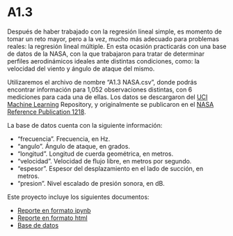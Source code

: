 # A1.3
Después de haber trabajado con la regresión lineal simple, es momento de tomar un reto mayor, pero a la vez, mucho más adecuado para problemas reales: la regresión lineal múltiple. En esta ocasión practicarás con una base de datos de la NASA, con la que trabajaron para tratar de determinar perfiles aerodinámicos ideales ante distintas condiciones, como: la velocidad del viento y ángulo de ataque del mismo.

Utilizaremos el archivo de nombre “A1.3 NASA.csv”, donde podrás encontrar información para 1,052 observaciones distintas, con 6 mediciones para cada una de ellas. Los datos se descargaron del [UCI Machine Learning](https://archive.ics.uci.edu/dataset/291/airfoil+self+noise) Repository, y originalmente se publicaron en el [NASA Reference Publication 1218](https://ntrs.nasa.gov/api/citations/19890016302/downloads/19890016302.pdf).

La base de datos cuenta con la siguiente información: 
- “frecuencia”. Frecuencia, en Hz.
- “angulo”. Ángulo de ataque, en grados.
- “longitud”. Longitud de cuerda geométrica, en metros.
- “velocidad”. Velocidad de flujo libre, en metros por segundo.
- “espesor”. Espesor del desplazamiento en el lado de succión, en metros.
- “presion”. Nivel escalado de presión sonora, en dB.

Este proyecto incluye los siguientes documentos:

- [Reporte en formato ipynb](A1.3.ipynb)
- [Reporte en formato html](A1.3.html)
- [Base de datos](A1.3NASA.cvs)
